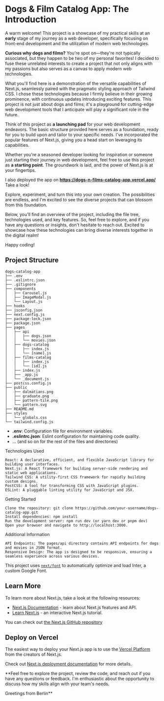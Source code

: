 # Dogs & Film Catalog App: The Introduction

A warm welcome! This project is a showcase of my practical skills at an **early** stage of my journey as a web developer, specifically focusing on front-end development and the utilization of modern web technologies.

**Curious why dogs and films?** You're spot on—they're not typically associated, but they happen to be two of my personal favorites! I decided to fuse these unrelated interests to create a project that not only aligns with my passions but also serves as a canvas to apply modern web technologies.

What you'll find here is a demonstration of the versatile capabilities of Next.js, seamlessly paired with the pragmatic styling approach of Tailwind CSS. I chose these technologies because I firmly believe in their growing prominence, with continuous updates introducing exciting features. This project is not just about dogs and films; it's a playground for cutting-edge web development tools that I anticipate will play a significant role in the future.

Think of this project as **a launching pad** for your web development endeavors. The basic structure provided here serves as a foundation, ready for you to build upon and tailor to your specific needs. I've incorporated the popular features of Next.js, giving you a head start on leveraging its capabilities.

Whether you're a seasoned developer looking for inspiration or someone just starting their journey in web development, feel free to use this project as **a starting point**. The groundwork is laid, and the power of Next.js is at your fingertips.

I also deployed the app on **<https://dogs-n-films-catalog-app.vercel.app/>** Take a look!

Explore, experiment, and turn this into your own creation. The possibilities are endless, and I'm excited to see the diverse projects that can blossom from this foundation.

Below, you'll find an overview of the project, including the file tree, technologies used, and key features. So, feel free to explore, and if you have any questions or insights, don't hesitate to reach out. Excited to showcase how these technologies can bring diverse interests together in the digital realm!

Happy coding!

## Project Structure

```
dogs-catalog-app
├── .env
├── .eslintrc.json
├── .gitignore
├── components
│   ├── Carousel.js
│   ├── ImageModal.js
│   └── Layout.js
├── hooks
├── jsconfig.json
├── next.config.js
├── package-lock.json
├── package.json
├── pages
│   ├── api
│   │   ├── dogs.json
│   │   └── movies.json
│   ├── dogs-catalog
│   │   ├── index.js
│   │   └── [name].js
│   ├── films-catalog
│   │   ├── index.js
│   │   └── [id].js
│   ├── index.js
│   ├── _app.js
│   └── _document.js
├── postcss.config.js
├── public
│   ├── dalmatians.png
│   ├── graduate.png
│   ├── pattern-tile.png
│   └── pattern.svg
├── README.md
├── styles
│   └── globals.css
└── tailwind.config.js
```

- **.env**: Configuration file for environment variables.
- **.eslintrc.json**: Eslint configuration for maintaining code quality.
- ... (and so on for the rest of the files and directories)

Technologies Used

    React: A declarative, efficient, and flexible JavaScript library for building user interfaces.
    Next.js: A React framework for building server-side rendering and static web applications.
    Tailwind CSS: A utility-first CSS framework for rapidly building custom designs.
    PostCSS: A tool for transforming CSS with JavaScript plugins.
    ESLint: A pluggable linting utility for JavaScript and JSX.

Getting Started

    Clone the repository: git clone https://github.com/your-username/dogs-catalog-app.git
    Install dependencies: npm install
    Run the development server: npm run dev (or yarn dev or pnpm dev)
    Open your browser and navigate to http://localhost:3000.

Additional Information

    API Endpoints: The pages/api directory contains API endpoints for dogs and movies in JSON format.
    Responsive Design: The app is designed to be responsive, ensuring a seamless experience across various devices.

This project uses [`next/font`](https://nextjs.org/docs/basic-features/font-optimization) to automatically optimize and load Inter, a custom Google Font.

## Learn More

To learn more about Next.js, take a look at the following resources:

- [Next.js Documentation](https://nextjs.org/docs) - learn about Next.js features and API.
- [Learn Next.js](https://nextjs.org/learn) - an interactive Next.js tutorial.

You can check out [the Next.js GitHub repository](https://github.com/vercel/next.js/)

## Deploy on Vercel

The easiest way to deploy your Next.js app is to use the [Vercel Platform](https://vercel.com/new?utm_medium=default-template&filter=next.js&utm_source=create-next-app&utm_campaign=create-next-app-readme) from the creators of Next.js.

Check out  [Next.js deployment documentation](https://nextjs.org/docs/deployment) for more details.

**Feel free to explore the project, review the code, and reach out if you have any questions or feedback. I'm enthusiastic about the opportunity to discuss how my skills align with your team's needs.

Greetings from Berlin**
